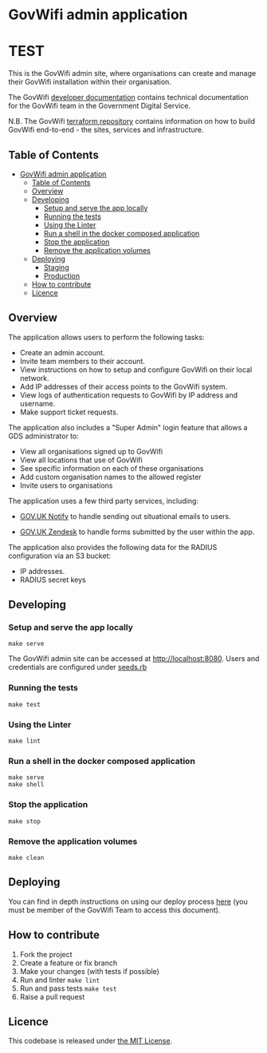 # GovWifi admin application

# TEST

This is the GovWifi admin site, where organisations can create and manage their GovWifi installation within their organisation.

The GovWifi [developer documentation][dev-docs] contains technical documentation for the GovWifi team in the Government Digital Service.

N.B. The GovWifi [terraform repository][terraform-repo] contains information on how to build GovWifi end-to-end - the sites, services and infrastructure.

## Table of Contents

- [GovWifi admin application](#govwifi-admin-application)
  - [Table of Contents](#table-of-contents)
  - [Overview](#overview)
  - [Developing](#developing)
    - [Setup and serve the app locally](#setup-and-serve-the-app-locally)
    - [Running the tests](#running-the-tests)
    - [Using the Linter](#using-the-linter)
    - [Run a shell in the docker composed application](#run-a-shell-in-the-docker-composed-application)
    - [Stop the application](#stop-the-application)
    - [Remove the application volumes](#remove-the-application-volumes)
  - [Deploying](#deploying)
    - [Staging](#staging)
    - [Production](#production)
  - [How to contribute](#how-to-contribute)
  - [Licence](#licence)

## Overview

The application allows users to perform the following tasks:

- Create an admin account.
- Invite team members to their account.
- View instructions on how to setup and configure GovWifi on their local network.
- Add IP addresses of their access points to the GovWifi system.
- View logs of authentication requests to GovWifi by IP address and username.
- Make support ticket requests.

The application also includes a "Super Admin" login feature that allows a GDS administrator to:

- View all organisations signed up to GovWifi
- View all locations that use of GovWifi
- See specific information on each of these organisations
- Add custom organisation names to the allowed register
- Invite users to organisations

The application uses a few third party services, including:

- [GOV.UK Notify][notify] to handle sending out situational emails to users.

- [GOV.UK Zendesk][zendesk] to handle forms submitted by the user within the app.

The application also provides the following data for the RADIUS configuration via an S3 bucket:

- IP addresses.
- RADIUS secret keys

## Developing

### Setup and serve the app locally

```shell
make serve
```

The GovWifi admin site can be accessed at [http://localhost:8080](http://localhost:8080). Users and credentials are configured under [seeds.rb](db/seeds.rb)

### Running the tests

```shell
make test
```

### Using the Linter

```shell
make lint
```

### Run a shell in the docker composed application

```shell
make serve
make shell
```

### Stop the application

```shell
make stop
```

### Remove the application volumes

```shell
make clean
```

## Deploying

You can find in depth instructions on using our deploy process [here](https://docs.google.com/document/d/1ORrF2HwrqUu3tPswSlB0Duvbi3YHzvESwOqEY9-w6IQ/) (you must be member of the GovWifi Team to access this document).

## How to contribute

1. Fork the project
2. Create a feature or fix branch
3. Make your changes (with tests if possible)
4. Run and linter `make lint`
5. Run and pass tests `make test`
6. Raise a pull request

## Licence

This codebase is released under [the MIT License][mit].

[mit]: LICENCE
[dev-docs]: https://govwifi-dev-docs.cloudapps.digital
[notify]: https://www.notifications.service.gov.uk
[zendesk]: https://govuk.zendesk.com/hc/en-us
[terraform-repo]: https://github.com/alphagov/govwifi-terraform
[prod-deploy-pipeline]: https://cd.gds-reliability.engineering/teams/govwifi/pipelines/admin-deploy?groups=Production
